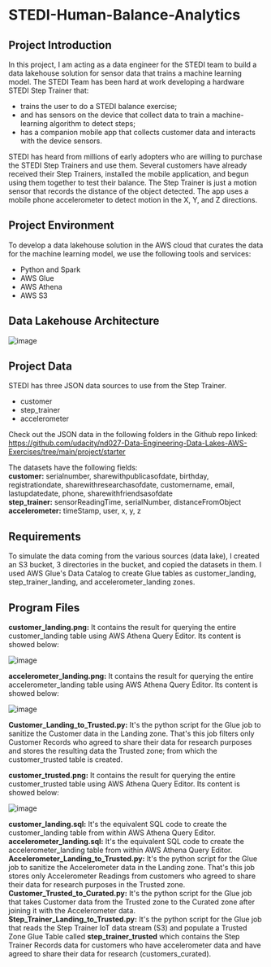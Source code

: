 # STEDI-Human-Balance-Analytics

## Project Introduction
In this project, I am acting as a data engineer for the STEDI team to build a data lakehouse solution for sensor data that trains a machine learning model.
The STEDI Team has been hard at work developing a hardware STEDI Step Trainer that:
- trains the user to do a STEDI balance exercise;
- and has sensors on the device that collect data to train a machine-learning algorithm to detect steps;
- has a companion mobile app that collects customer data and interacts with the device sensors.

STEDI has heard from millions of early adopters who are willing to purchase the STEDI Step Trainers and use them.
Several customers have already received their Step Trainers, installed the mobile application, and begun using them together to test their balance. The Step Trainer is just a motion sensor that records the distance of the object detected. The app uses a mobile phone accelerometer to detect motion in the X, Y, and Z directions.

## Project Environment
To develop a data lakehouse solution in the AWS cloud that curates the data for the machine learning model, we use the following tools and services:
- Python and Spark
- AWS Glue
- AWS Athena
- AWS S3

## Data Lakehouse Architecture
![image](https://github.com/ajinjue/STEDI-Human-Balance-Analytics/assets/100845693/9a1e81ea-1f07-4f69-b51f-82cd1066e29c)

## Project Data
STEDI has three JSON data sources to use from the Step Trainer. 
- customer
- step_trainer
- accelerometer <br/>

Check out the JSON data in the following folders in the Github repo linked: <br/>
https://github.com/udacity/nd027-Data-Engineering-Data-Lakes-AWS-Exercises/tree/main/project/starter

The datasets have the following fields: <br/>
**customer:** serialnumber, sharewithpublicasofdate, birthday, registrationdate, sharewithresearchasofdate, customername, email, lastupdatedate, phone, sharewithfriendsasofdate <br/>
**step_trainer:** sensorReadingTime, serialNumber, distanceFromObject <br/>
**accelerometer:** timeStamp, user, x, y, z

## Requirements
To simulate the data coming from the various sources (data lake), I created an S3 bucket, 3 directories in the bucket, and copied the datasets in them. I used AWS Glue's Data Catalog to create Glue tables as customer_landing, step_trainer_landing, and accelerometer_landing zones.

## Program Files
**customer_landing.png:** It contains the result for querying the entire customer_landing table using AWS Athena Query Editor. Its content is showed below:

![image](https://github.com/ajinjue/STEDI-Human-Balance-Analytics/assets/100845693/09060de9-9200-4dbe-8f79-605d94cf71a3)

**accelerometer_landing.png:** It contains the result for querying the entire accelerometer_landing table using AWS Athena Query Editor. Its content is showed below:

![image](https://github.com/ajinjue/STEDI-Human-Balance-Analytics/assets/100845693/891b7c77-0082-47c4-bdc6-f25b28eacaca)

**Customer_Landing_to_Trusted.py:** It's the python script for the Glue job to sanitize the Customer data in the Landing zone. That's this job filters only Customer Records who agreed to share their data for research purposes and stores the resulting data the Trusted zone; from which the customer_trusted table is created.

**customer_trusted.png:** It contains the result for querying the entire customer_trusted table using AWS Athena Query Editor. Its content is showed below:

![image](https://github.com/ajinjue/STEDI-Human-Balance-Analytics/assets/100845693/5275d54b-2db6-490e-8f0e-37b6f0ad61c0)

**customer_landing.sql:** It's the equivalent SQL code to create the customer_landing table from within AWS Athena Query Editor.
**accelerometer_landing.sql:** It's the equivalent SQL code to create the accelerometer_landing table from within AWS Athena Query Editor.
**Accelerometer_Landing_to_Trusted.py:** It's the python script for the Glue job to sanitize the Accelerometer data in the Landing zone. That's this job stores only Accelerometer Readings from customers who agreed to share their data for research purposes in the Trusted zone.
**Customer_Trusted_to_Curated.py:** It's the python script for the Glue job that takes Customer data from the Trusted zone to the Curated zone after joining it with the Accelerometer data.
**Step_Trainer_Landing_to_Trusted.py:** It's the python script for the Glue job that reads the Step Trainer IoT data stream (S3) and populate a Trusted Zone Glue Table called **step_trainer_trusted** which contains the Step Trainer Records data for customers who have accelerometer data and have agreed to share their data for research (customers_curated).





